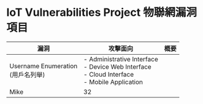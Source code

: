 # IoT Vulnerabilities Project 物聯網漏洞項目
| 漏洞 | 攻擊面向 | 概要 |
| ---- | ------- | ---- |
| Username Enumeration<br/>(用戶名列舉) | - Administrative Interface<br/>- Device Web Interface<br/>- Cloud Interface<br/>- Mobile Application | 
Mike |  32
